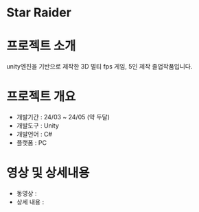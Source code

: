 # Star Raider
# 프로젝트 소개
unity엔진을 기반으로 제작한 3D 멀티 fps 게임, 5인 제작 졸업작품입니다.

# 프로젝트 개요
* 개발기간 : 24/03 ~ 24/05 (약 두달)
* 개발도구 : Unity
* 개발언어 : C#
* 플랫폼 : PC

# 영상 및 상세내용
* 동영상 :
* 상세 내용 : 

